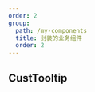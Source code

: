 ```yaml
---
order: 2
group:
  path: /my-components
  title: 封装的业务组件
  order: 2
---
```


## CustTooltip

<code src="./index.tsx" title='CustTooltip' desc='省略文字组件'></code>

<API src="./CustTooltip.tsx"></API>
